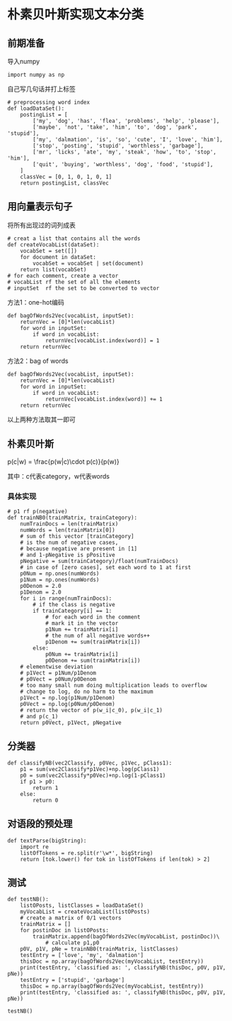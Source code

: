 
# 朴素贝叶斯实现文本分类

## 前期准备

导入numpy

    import numpy as np

自己写几句话并打上标签

    # preprocessing word index
    def loadDataSet():
        postingList = [
            ['my', 'dog', 'has', 'flea', 'problems', 'help', 'please'],
            ['maybe', 'not', 'take', 'him', 'to', 'dog', 'park', 'stupid'],
            ['my', 'dalmation', 'is', 'so', 'cute', 'I', 'love', 'him'],
            ['stop', 'posting', 'stupid', 'worthless', 'garbage'],
            ['mr', 'licks', 'ate', 'my', 'steak', 'how', 'to', 'stop', 'him'],
            ['quit', 'buying', 'worthless', 'dog', 'food', 'stupid'],
        ]
        classVec = [0, 1, 0, 1, 0, 1]
        return postingList, classVec

## 用向量表示句子

将所有出现过的词列成表

    # creat a list that contains all the words
    def createVocabList(dataSet):
        vocabSet = set([])
        for document in dataSet:
            vocabSet = vocabSet | set(document)
        return list(vocabSet)
    # for each comment, create a vector
    # vocabList rf the set of all the elements
    # inputSet  rf the set to be converted to vector

方法1：one-hot编码

    def bagOfWords2Vec(vocabList, inputSet):
        returnVec = [0]*len(vocabList)
        for word in inputSet:
            if word in vocabList:
                returnVec[vocabList.index(word)] = 1
        return returnVec

方法2：bag of words

    def bagOfWords2Vec(vocabList, inputSet):
        returnVec = [0]*len(vocabList)
        for word in inputSet:
            if word in vocabList:
                returnVec[vocabList.index(word)] += 1
        return returnVec

以上两种方法取其一即可

## 朴素贝叶斯

p(c|w) = \frac{p(w|c)\cdot p(c)}{p(w)}  

其中：c代表category，w代表words  

### 具体实现

    # p1 rf p(negative)
    def trainNB0(trainMatrix, trainCategory):
        numTrainDocs = len(trainMatrix)
        numWords = len(trainMatrix[0])
        # sum of this vector [trainCategory]
        # is the num of negative cases,
        # because negative are present in [1]
        # and 1-pNegative is pPositive
        pNegative = sum(trainCategory)/float(numTrainDocs)
        # in case of [zero cases], set each word to 1 at first
        p0Num = np.ones(numWords)
        p1Num = np.ones(numWords)
        p0Denom = 2.0
        p1Denom = 2.0
        for i in range(numTrainDocs):
            # if the class is negative
            if trainCategory[i] == 1:
                # for each word in the comment
                # mark it in the vector
                p1Num += trainMatrix[i]
                # the num of all negative words++
                p1Denom += sum(trainMatrix[i])
            else:
                p0Num += trainMatrix[i]
                p0Denom += sum(trainMatrix[i])
        # elementwise deviation
        # p1Vect = p1Num/p1Denom
        # p0Vect = p0Num/p0Denom
        # too many small num doing multiplication leads to overflow
        # change to log, do no harm to the maximum
        p1Vect = np.log(p1Num/p1Denom)
        p0Vect = np.log(p0Num/p0Denom)
        # return the vector of p(w_i|c_0), p(w_i|c_1)
        # and p(c_1)
        return p0Vect, p1Vect, pNegative

## 分类器

    def classifyNB(vec2Classify, p0Vec, p1Vec, pClass1):
        p1 = sum(vec2Classify*p1Vec)+np.log(pClass1)
        p0 = sum(vec2Classify*p0Vec)+np.log(1-pClass1)
        if p1 > p0:
            return 1
        else:
            return 0

## 对语段的预处理

    def textParse(bigString):
        import re
        listOfTokens = re.split(r'\w*', bigString)
        return [tok.lower() for tok in listOfTokens if len(tok) > 2]

## 测试

    def testNB():
        listOPosts, listClasses = loadDataSet()
        myVocabList = createVocabList(listOPosts)
        # create a matrix of 0/1 vectors
        trainMatrix = []
        for postinDoc in listOPosts:
            trainMatrix.append(bagOfWords2Vec(myVocabList, postinDoc))\
                # calculate p1,p0
        p0V, p1V, pNe = trainNB0(trainMatrix, listClasses)
        testEntry = ['love', 'my', 'dalmation']
        thisDoc = np.array(bagOfWords2Vec(myVocabList, testEntry))
        print(testEntry, 'classified as: ', classifyNB(thisDoc, p0V, p1V, pNe))
        testEntry = ['stupid', 'garbage']
        thisDoc = np.array(bagOfWords2Vec(myVocabList, testEntry))
        print(testEntry, 'classified as: ', classifyNB(thisDoc, p0V, p1V, pNe))

    testNB()
